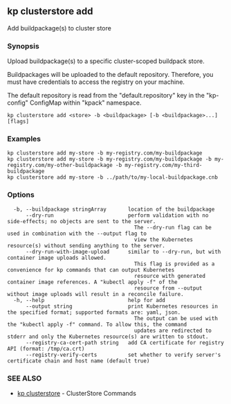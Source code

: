 ## kp clusterstore add

Add buildpackage(s) to cluster store

### Synopsis

Upload buildpackage(s) to a specific cluster-scoped buildpack store.

Buildpackages will be uploaded to the default repository.
Therefore, you must have credentials to access the registry on your machine.

The default repository is read from the "default.repository" key in the "kp-config" ConfigMap within "kpack" namespace.


```
kp clusterstore add <store> -b <buildpackage> [-b <buildpackage>...] [flags]
```

### Examples

```
kp clusterstore add my-store -b my-registry.com/my-buildpackage
kp clusterstore add my-store -b my-registry.com/my-buildpackage -b my-registry.com/my-other-buildpackage -b my-registry.com/my-third-buildpackage
kp clusterstore add my-store -b ../path/to/my-local-buildpackage.cnb
```

### Options

```
  -b, --buildpackage stringArray       location of the buildpackage
      --dry-run                        perform validation with no side-effects; no objects are sent to the server.
                                         The --dry-run flag can be used in combination with the --output flag to
                                         view the Kubernetes resource(s) without sending anything to the server.
      --dry-run-with-image-upload      similar to --dry-run, but with container image uploads allowed.
                                         This flag is provided as a convenience for kp commands that can output Kubernetes
                                         resource with generated container image references. A "kubectl apply -f" of the
                                         resource from --output without image uploads will result in a reconcile failure.
  -h, --help                           help for add
      --output string                  print Kubernetes resources in the specified format; supported formats are: yaml, json.
                                         The output can be used with the "kubectl apply -f" command. To allow this, the command 
                                         updates are redirected to stderr and only the Kubernetes resource(s) are written to stdout.
      --registry-ca-cert-path string   add CA certificate for registry API (format: /tmp/ca.crt)
      --registry-verify-certs          set whether to verify server's certificate chain and host name (default true)
```

### SEE ALSO

* [kp clusterstore](kp_clusterstore.md)	 - ClusterStore Commands

